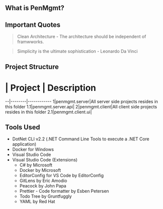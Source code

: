 ## What is PenMgmt?



## Important Quotes
> Clean Architecture - 
>   The architecture should be independent of framwworks.

> Simplicity is the ultimate sophistication - Leonardo Da Vinci


## Project Structure
# | Project | Description
--|--------|------------
1|penmgmt.server|All server side projects resides in this folder
1.1|penmgmt.server.api|
2|penmgmt.client|All client side projects resides in this folder
2.1|penmgmt.client.ui|


## Tools Used
- DotNet CLI v2.2 (.NET Command Line Tools to execute a .NET Core application)
- Docker for Windows
- Visual Studio Code
- Visual Studio Code (Extensions)
    - C# by Microsoft
    - Docker by Microsoft
    - EditorConfig for VS Code by EditorConfig
    - GitLens by Eric Amodio
    - Peacock by John Papa
    - Prettier - Code formatter by Esben Petersen
    - Todo Tree by Gruntfuggly
    - YAML by Red Hat
